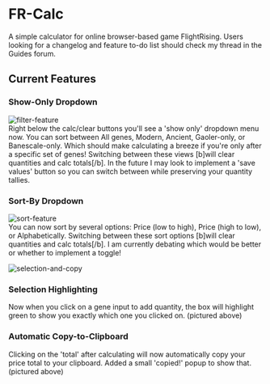 # FR-Calc

A simple calculator for online browser-based game FlightRising. Users looking for a changelog and feature to-do list should check my thread in the Guides forum. 


## Current Features

### Show-Only Dropdown
![filter-feature](https://i.imgur.com/FqINtPM.png)  
Right below the calc/clear buttons you'll see a 'show only' dropdown menu now. You can sort between All genes, Modern, Ancient, Gaoler-only, or Banescale-only. Which should make calculating a breeze if you're only after a specific set of genes! 
Switching between these views [b]will clear quantities and calc totals[/b]. In the future I may look to implement a 'save values' button so you can switch between while preserving your quantity tallies.

### Sort-By Dropdown
![sort-feature](https://i.postimg.cc/nzCffpVL/344324.png)  
You can now sort by several options: Price (low to high), Price (high to low), or Alphabetically. 
Switching between these sort options [b]will clear quantities and calc totals[/b]. I am currently debating which would be better or whether to implement a toggle! 



![selection-and-copy](https://i.imgur.com/EfLSQ0d.gif)
### Selection Highlighting
Now when you click on a gene input to add quantity, the box will highlight green to show you exactly which one you clicked on. (pictured above)

### Automatic Copy-to-Clipboard
Clicking on the 'total' after calculating will now automatically copy your price total to your clipboard. Added a small 'copied!' popup to show that. (pictured above)
